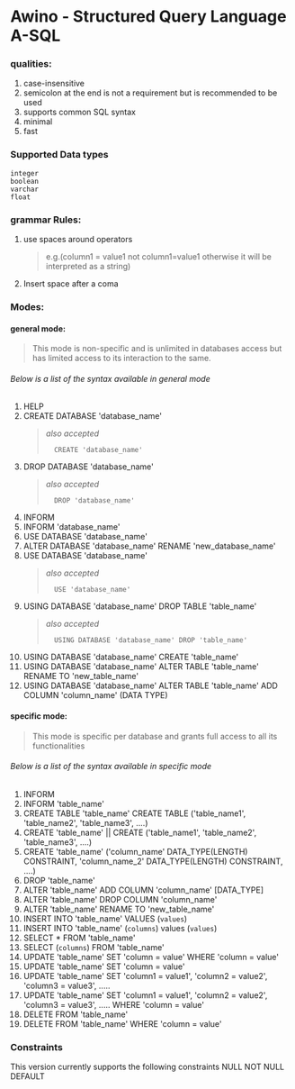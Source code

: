 # Awino - Structured Query Language A-SQL
### qualities:
1. case-insensitive
2. semicolon at the end is not a requirement but is recommended to be used
3. supports common SQL syntax
4. minimal
5. fast

### Supported Data types
    integer
    boolean
    varchar
    float
    
### grammar Rules:
1. use spaces around operators 
    > e.g.(column1 = value1 not column1=value1 otherwise it will be interpreted as a string)
2. Insert space after a coma

### Modes:   
#### general mode:
> This mode is non-specific and is  unlimited in databases access but has limited access to its interaction to the same.

###### _Below is a list of the syntax available in general mode_

1. HELP
2. CREATE DATABASE 'database_name'
    >   _also accepted_
    >   
    >       CREATE 'database_name'
3. DROP DATABASE 'database_name'
    >   _also accepted_
    >   
    >       DROP 'database_name'
4. INFORM
5. INFORM 'database_name'
6. USE DATABASE 'database_name'
7. ALTER DATABASE 'database_name' RENAME 'new_database_name'
8. USE DATABASE 'database_name'
    >   _also accepted_
    >   
    >       USE 'database_name'
9. USING DATABASE 'database_name' DROP TABLE 'table_name' 
    >   _also accepted_
    >   
    >       USING DATABASE 'database_name' DROP 'table_name'
10. USING DATABASE 'database_name' CREATE 'table_name'
11. USING DATABASE 'database_name' ALTER TABLE 'table_name' RENAME TO 'new_table_name'
12. USING DATABASE 'database_name' ALTER TABLE 'table_name' ADD COLUMN 'column_name' (DATA TYPE)

#### specific mode:
>This mode is specific per database and grants full access to all its functionalities

###### _Below is a list of the syntax available in specific mode_

1. INFORM
2. INFORM 'table_name'
3. CREATE TABLE 'table_name' CREATE TABLE ('table_name1', 'table_name2', 'table_name3', ....)
4. CREATE 'table_name' || CREATE ('table_name1', 'table_name2', 'table_name3', ....)
5. CREATE 'table_name' ('column_name' DATA_TYPE(LENGTH) CONSTRAINT, 'column_name_2' DATA_TYPE(LENGTH) CONSTRAINT, ....)
6. DROP 'table_name'
7. ALTER 'table_name' ADD COLUMN 'column_name' [DATA_TYPE]
8. ALTER 'table_name' DROP COLUMN 'column_name'
9. ALTER 'table_name' RENAME TO 'new_table_name'
10. INSERT INTO 'table_name' VALUES (`values`)
11. INSERT INTO 'table_name' (`columns`) values (`values`)
12. SELECT * FROM 'table_name'
13. SELECT (`columns`) FROM 'table_name'
14. UPDATE 'table_name' SET 'column = value' WHERE 'column = value'
15. UPDATE 'table_name' SET 'column = value'
16. UPDATE 'table_name' SET 'column1 = value1', 'column2 = value2', 'column3 = value3', .....
17. UPDATE 'table_name' SET 'column1 = value1', 'column2 = value2', 'column3 = value3', ..... WHERE 'column = value'
18. DELETE FROM 'table_name'
19. DELETE FROM 'table_name' WHERE 'column = value'


### **Constraints**
This version currently supports the following constraints
NULL
NOT NULL
DEFAULT

